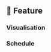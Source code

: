 ﻿---
name: 🚀 Feature
about: Ask for a well defined and described Feature
---

## 🚀 Feature
<!-- Describe the Feature. -->

### Visualisation
<!-- Attach Screenshots and Drawings. Use https://draw.io -->
<!-- Specify more details of the Feature with each Picture. -->

### Schedule
<!-- Specify timeschedule of implementation and publication. -->

